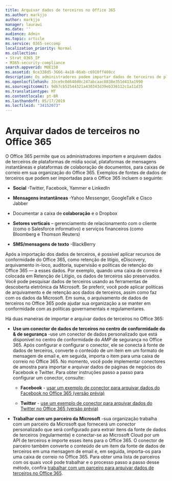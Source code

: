 ```yaml
---
title: Arquivar dados de terceiros no Office 365
ms.author: markjjo
author: markjjo
manager: laurawi
ms.date: ''
audience: Admin
ms.topic: article
ms.service: O365-seccomp
localization_priority: Normal
ms.collection:
- Strat_O365_IP
- M365-security-compliance
search.appverid: MOE150
ms.assetid: 0ce338d5-3666-4a18-86ab-c6910ff408cc
description: Os administradores podem importar dados de terceiros de plataformas de mídia social, plataformas de mensagens instantâneas e plataformas de colaboração de documentos para caixas de correio em sua organização do Office 365. Isso permite que você arquive dados de Facebook, Twitter e outras fontes de dados de terceiros no Office 365. Em seguida, você pode usar e aplicar recursos de conformidade do Office 365 (como retenção legal, eDiscovery, arquivamento in-loco e políticas de retenção) para dados de terceiros.
ms.openlocfilehash: 33ce9c0d648d0c247abcaac8838e351d413a1990
ms.sourcegitcommit: 9d67cb52544321a430343d39eb336112c1a11d35
ms.translationtype: MT
ms.contentlocale: pt-BR
ms.lasthandoff: 05/17/2019
ms.locfileid: "34152073"
---
```

# <a name="archive-third-party-data-in-office-365"></a>Arquivar dados de terceiros no Office 365

O Office 365 permite que os administradores importem e arquivem dados de terceiros de plataformas de mídia social, plataformas de mensagens instantâneas e plataformas de colaboração de documentos, para caixas de correio em sua organização do Office 365. Exemplos de fontes de dados de terceiros que podem ser importadas para o Office 365 incluem o seguinte: 
  
- **Social** -Twitter, Facebook, Yammer e LinkedIn 
    
- **Mensagens instantâneas** -Yahoo Messenger, GoogleTalk e Cisco Jabber 
    
- Documentar a caixa de **colaboração** e o Dropbox 
    
- **Setores verticais** – gerenciamento de relacionamento com o cliente (como o Salesforce informativo) e serviços financeiros (como Bloomberg e Thomson Reuters) 
    
- **SMS/mensagens de texto** -BlackBerry 
    
Após a importação dos dados de terceiros, é possível aplicar recursos de conformidade do Office 365, como retenção de litígio, eDiscovery, arquivamento in-loco, auditoria, supervisão e políticas de retenção do Office 365 — a esses dados. Por exemplo, quando uma caixa de correio é colocada em Retenção de Litígio, os dados de terceiros são preservados. Você pode pesquisar dados de terceiros usando as ferramentas de descoberta eletrônica da Microsoft. Se preferir, você pode aplicar políticas de arquivamento e de retenção aos dados de terceiros, assim como faz com os dados da Microsoft. Em suma, o arquivamento de dados de terceiros no Office 365 pode ajudar sua organização a se manter em conformidade com as políticas governamentais e regulamentares.

Há duas maneiras de importar e arquivar dados de terceiros no Office 365:

- **Use um conector de dados de terceiros no centro de conformidade do & de segurança** -use um conector de dados personalizado que está disponível no centro de conformidade do _AMP_ de segurança no Office 365. Após configurar e configurar o conector, ele se conecta à fonte de dados de terceiros, converte o conteúdo de um item em um formato de mensagem de email e, em seguida, importa o item para uma caixa de correio no Office 365. No momento, você pode implementar conectores de amostra para importar e arquivar dados de páginas de negócios do Facebook e Twitter. Para obter instruções passo a passo para configurar um conector, consulte:
   
   - **Facebook** - [usar um exemplo de conector para arquivar dados do Facebook no Office 365 (versão prévia)](archive-facebook-data-with-sample-connector.md)
  
   - **Twitter** - [use um exemplo de conector para arquivar dados do Twitter no Office 365 (versão prévia)](archive-twitter-data-with-sample-connector.md)

- **Trabalhar com um parceiro da Microsoft** -sua organização trabalha com um parceiro da Microsoft que fornecerá um conector personalizado que será configurado para extrair itens da fonte de dados de terceiros (regularmente) e conectar-se ao Microsoft Cloud por um API de terceiros e importe esses itens para o Office 365. O conector de parceiro também converte o conteúdo de um item da fonte de dados de terceiros em uma mensagem de email e, em seguida, importa-os para uma caixa de correio no Office 365. Para obter uma lista de parceiros com os quais você pode trabalhar e o processo passo a passo desse método, confira [trabalhar com um parceiro para arquivar dados de terceiros no Office 365](work-with-partner-to-archive-third-party-data.md).